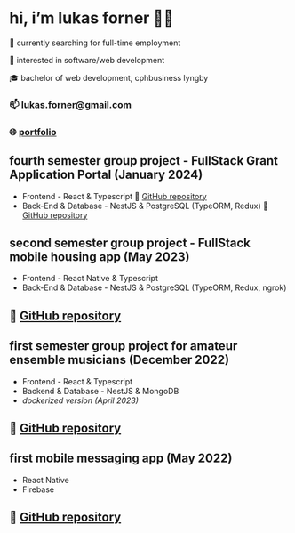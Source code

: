 #       hi, i’m lukas forner 👋🏼

   🔎   currently searching for full-time employment

   🎯   interested in software/web development
   
   🎓   bachelor of web development, cphbusiness lyngby
   
   
### 📫   lukas.forner@gmail.com

### 🌐   [portfolio](https://fornerlukas.com/)

##  fourth semester group project - FullStack Grant Application Portal (January 2024)
-    Frontend - React & Typescript
🔗 [GitHub repository](https://github.com/frustrabe/ApplicantPortal_Client)
-    Back-End & Database - NestJS & PostgreSQL (TypeORM, Redux)
🔗 [GitHub repository](https://github.com/frustrabe/ApplicantPortal_Server)


##  second semester group project - FullStack mobile housing app (May 2023)
-    Frontend - React Native & Typescript
-    Back-End & Database - NestJS & PostgreSQL (TypeORM, Redux, ngrok)
## 🔗 [GitHub repository](https://github.com/frustrabe/domea)

##  first semester group project for amateur ensemble musicians (December 2022)
-    Frontend - React & Typescript
-    Backend & Database - NestJS & MongoDB
-    *dockerized version (April 2023)*
## 🔗 [GitHub repository](https://github.com/frustrabe/devOps-daos.git)

##  first mobile messaging app (May 2022)
-    React Native
-    Firebase
## 🔗 [GitHub repository](https://github.com/frustrabe/chatrooms-native)
<!---
frustrabe/frustrabe is a ✨ special ✨ repository because its `README.md` (this file) appears on your GitHub profile.
You can click the Preview link to take a look at your changes.
--->
